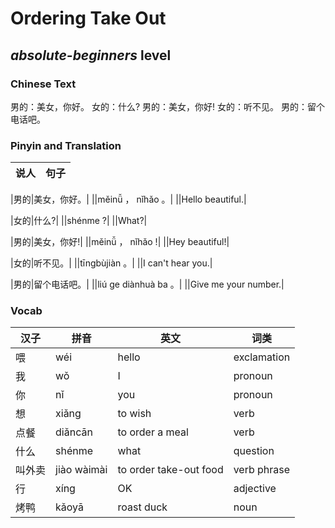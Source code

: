# Ordering Take Out
## *absolute-beginners* level

### Chinese Text
男的：美女，你好。
女的：什么?
男的：美女，你好!
女的：听不见。
男的：留个电话吧。

### Pinyin and Translation
|说人|句子|
|----|----|

|男的|美女，你好。|
||měinǚ ， nǐhǎo 。|
||Hello beautiful.|

|女的|什么?|
||shénme ?|
||What?|

|男的|美女，你好!|
||měinǚ ， nǐhǎo !|
||Hey beautiful!|

|女的|听不见。|
||tīngbùjiàn 。|
||I can't hear you.|

|男的|留个电话吧。|
||liú ge diànhuà ba 。|
||Give me your number.|
### Vocab
|汉子|拼音|英文|词类|
|----|----|----|----|
|喂|wéi|hello|exclamation|
|我|wǒ|I|pronoun|
|你|nǐ|you|pronoun|
|想|xiǎng|to wish|verb|
|点餐|diǎncān|to order a meal|verb|
|什么|shénme|what|question|
|叫外卖|jiào wàimài|to order take-out food|verb phrase|
|行|xíng|OK|adjective|
|烤鸭|kǎoyā|roast duck|noun|